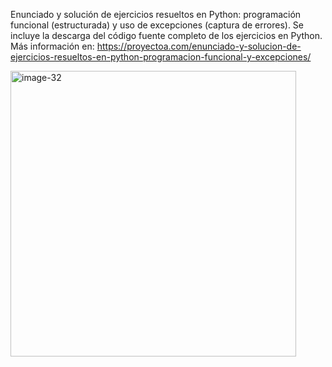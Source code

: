 Enunciado y solución de ejercicios resueltos en Python: programación funcional (estructurada) y uso de excepciones (captura de errores). Se incluye la descarga del código fuente completo de los ejercicios en Python. Más información en: https://proyectoa.com/enunciado-y-solucion-de-ejercicios-resueltos-en-python-programacion-funcional-y-excepciones/

<img width="457" alt="image-32" src="https://github.com/user-attachments/assets/2813dc65-37a4-4a9e-9228-39d13dca976e" />
